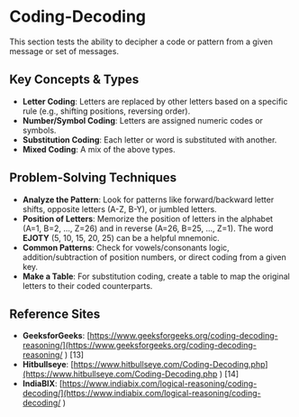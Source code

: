 # Coding-Decoding

This section tests the ability to decipher a code or pattern from a given message or set of messages.

## Key Concepts & Types
*   **Letter Coding**: Letters are replaced by other letters based on a specific rule (e.g., shifting positions, reversing order).
*   **Number/Symbol Coding**: Letters are assigned numeric codes or symbols.
*   **Substitution Coding**: Each letter or word is substituted with another.
*   **Mixed Coding**: A mix of the above types.

## Problem-Solving Techniques
*   **Analyze the Pattern**: Look for patterns like forward/backward letter shifts, opposite letters (A-Z, B-Y), or jumbled letters.
*   **Position of Letters**: Memorize the position of letters in the alphabet (A=1, B=2, ..., Z=26) and in reverse (A=26, B=25, ..., Z=1). The word **EJOTY** (5, 10, 15, 20, 25) can be a helpful mnemonic.
*   **Common Patterns**: Check for vowels/consonants logic, addition/subtraction of position numbers, or direct coding from a given key.
*   **Make a Table**: For substitution coding, create a table to map the original letters to their coded counterparts.

## Reference Sites
*   **GeeksforGeeks**: [https://www.geeksforgeeks.org/coding-decoding-reasoning/](https://www.geeksforgeeks.org/coding-decoding-reasoning/ ) [13]
*   **Hitbullseye**: [https://www.hitbullseye.com/Coding-Decoding.php](https://www.hitbullseye.com/Coding-Decoding.php ) [14]
*   **IndiaBIX**: [https://www.indiabix.com/logical-reasoning/coding-decoding/](https://www.indiabix.com/logical-reasoning/coding-decoding/ )
